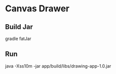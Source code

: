 Canvas Drawer
===========================

Build Jar
------------------------------
gradle fatJar

Run
------------------------------
java -Xss10m -jar app/build/libs/drawing-app-1.0.jar

